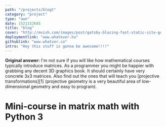 ```yaml
---
path: "/projects/blogt"
category: "project"
type: "own"
date: 1521332685
title: "blog"
cover: "http://mvish.com/images/post/gatsby-blazing-fast-static-site-generator-for-react.png"
deploymentlink: "www.whatever.hu"
githublink: "www.whatver.co"
intro: "Hey this stuff is gonna be awesome!!!!"
---
```


**Original answer:** I'm not sure if you will like how mathematical courses typically introduce matrices. As a programmer you might be happier with grabbing any decent 3D graphics book. It should certainly have very concrete 3x3 matrices. Also find out the ones that will teach you [projective transformations][1] (projective geometry is a very beautiful area of low-dimensional geometry and easy to program).

# Mini-course in matrix math with Python 3
